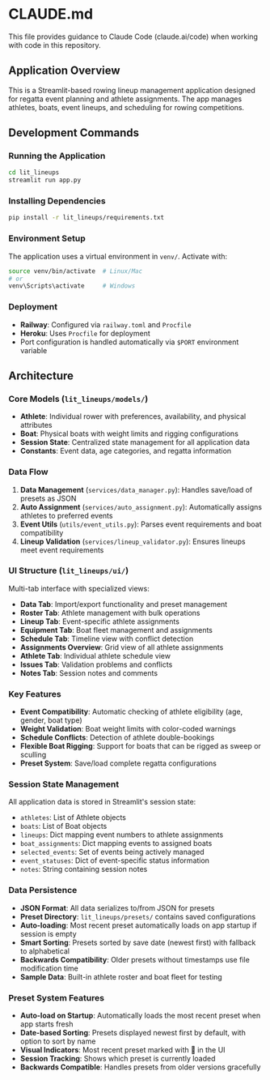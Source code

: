 # CLAUDE.md

This file provides guidance to Claude Code (claude.ai/code) when working with code in this repository.

## Application Overview

This is a Streamlit-based rowing lineup management application designed for regatta event planning and athlete assignments. The app manages athletes, boats, event lineups, and scheduling for rowing competitions.

## Development Commands

### Running the Application
```bash
cd lit_lineups
streamlit run app.py
```

### Installing Dependencies
```bash
pip install -r lit_lineups/requirements.txt
```

### Environment Setup
The application uses a virtual environment in `venv/`. Activate with:
```bash
source venv/bin/activate  # Linux/Mac
# or
venv\Scripts\activate     # Windows
```

### Deployment
- **Railway**: Configured via `railway.toml` and `Procfile`
- **Heroku**: Uses `Procfile` for deployment
- Port configuration is handled automatically via `$PORT` environment variable

## Architecture

### Core Models (`lit_lineups/models/`)
- **Athlete**: Individual rower with preferences, availability, and physical attributes
- **Boat**: Physical boats with weight limits and rigging configurations  
- **Session State**: Centralized state management for all application data
- **Constants**: Event data, age categories, and regatta information

### Data Flow
1. **Data Management** (`services/data_manager.py`): Handles save/load of presets as JSON
2. **Auto Assignment** (`services/auto_assignment.py`): Automatically assigns athletes to preferred events
3. **Event Utils** (`utils/event_utils.py`): Parses event requirements and boat compatibility
4. **Lineup Validation** (`services/lineup_validator.py`): Ensures lineups meet event requirements

### UI Structure (`lit_lineups/ui/`)
Multi-tab interface with specialized views:
- **Data Tab**: Import/export functionality and preset management
- **Roster Tab**: Athlete management with bulk operations
- **Lineup Tab**: Event-specific athlete assignments
- **Equipment Tab**: Boat fleet management and assignments
- **Schedule Tab**: Timeline view with conflict detection
- **Assignments Overview**: Grid view of all athlete assignments
- **Athlete Tab**: Individual athlete schedule view
- **Issues Tab**: Validation problems and conflicts
- **Notes Tab**: Session notes and comments

### Key Features
- **Event Compatibility**: Automatic checking of athlete eligibility (age, gender, boat type)
- **Weight Validation**: Boat weight limits with color-coded warnings
- **Schedule Conflicts**: Detection of athlete double-bookings
- **Flexible Boat Rigging**: Support for boats that can be rigged as sweep or sculling
- **Preset System**: Save/load complete regatta configurations

### Session State Management
All application data is stored in Streamlit's session state:
- `athletes`: List of Athlete objects
- `boats`: List of Boat objects  
- `lineups`: Dict mapping event numbers to athlete assignments
- `boat_assignments`: Dict mapping events to assigned boats
- `selected_events`: Set of events being actively managed
- `event_statuses`: Dict of event-specific status information
- `notes`: String containing session notes

### Data Persistence
- **JSON Format**: All data serializes to/from JSON for presets
- **Preset Directory**: `lit_lineups/presets/` contains saved configurations
- **Auto-loading**: Most recent preset automatically loads on app startup if session is empty
- **Smart Sorting**: Presets sorted by save date (newest first) with fallback to alphabetical
- **Backwards Compatibility**: Older presets without timestamps use file modification time
- **Sample Data**: Built-in athlete roster and boat fleet for testing

### Preset System Features
- **Auto-load on Startup**: Automatically loads the most recent preset when app starts fresh
- **Date-based Sorting**: Presets displayed newest first by default, with option to sort by name
- **Visual Indicators**: Most recent preset marked with 🌟 in the UI
- **Session Tracking**: Shows which preset is currently loaded
- **Backwards Compatible**: Handles presets from older versions gracefully